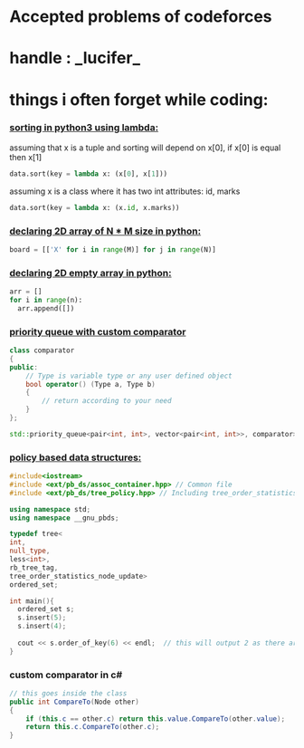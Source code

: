# Accepted problems of codeforces
# handle : \_lucifer\_


# things i often forget while coding:

<h3><u>sorting in python3 using lambda: </u></h3>

assuming that x is a tuple and sorting will depend on x[0], if x[0] is equal then x[1]

```python
data.sort(key = lambda x: (x[0], x[1]))
```

assuming x is a class where it has two int attributes: id, marks

```python
data.sort(key = lambda x: (x.id, x.marks))
```

<h3><u>declaring 2D array of N * M size in python:</u></h3>

```python
board = [['X' for i in range(M)] for j in range(N)]
```

<h3><u>declaring 2D empty array in python:</u></h3>

```python
arr = []
for i in range(n):
  arr.append([])
```

<h3><u>priority queue with custom comparator</u></h3>

```c++
class comparator
{
public:
    // Type is variable type or any user defined object 
    bool operator() (Type a, Type b)
    {
        // return according to your need
    }
};

std::priority_queue<pair<int, int>, vector<pair<int, int>>, comparator> pq;
```

<h3><u>policy based data structures:</u></h3>

```cpp
#include<iostream>
#include <ext/pb_ds/assoc_container.hpp> // Common file
#include <ext/pb_ds/tree_policy.hpp> // Including tree_order_statistics_node_update

using namespace std;
using namespace __gnu_pbds;

typedef tree<
int,
null_type,
less<int>,
rb_tree_tag,
tree_order_statistics_node_update>
ordered_set;

int main(){
  ordered_set s;
  s.insert(5);
  s.insert(4);
  
  cout << s.order_of_key(6) << endl;  // this will output 2 as there are two numbers in the set that are less than 6
}
```

<h3>custom comparator in c#</h3>

```csharp
// this goes inside the class
public int CompareTo(Node other)
{
    if (this.c == other.c) return this.value.CompareTo(other.value);
    return this.c.CompareTo(other.c);
}
```
